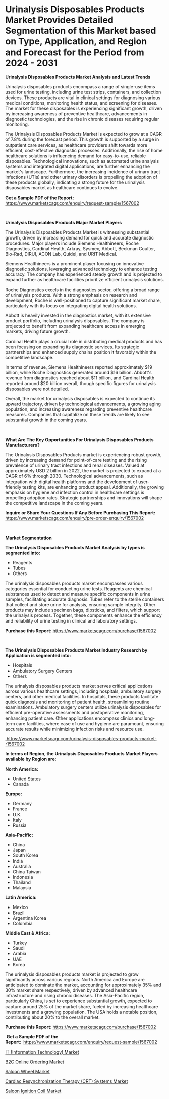 <p><h1>Urinalysis Disposables Products Market Provides Detailed Segmentation of this Market based on Type, Application, and Region and Forecast for the Period from 2024 - 2031</h1></p><p><strong>Urinalysis Disposables Products Market Analysis and Latest Trends</strong></p>
<p><p>Urinalysis disposables products encompass a range of single-use items used for urine testing, including urine test strips, containers, and collection devices. These products are vital in clinical settings for diagnosing various medical conditions, monitoring health status, and screening for diseases. The market for these disposables is experiencing significant growth, driven by increasing awareness of preventive healthcare, advancements in diagnostic technologies, and the rise in chronic diseases requiring regular monitoring.</p><p>The Urinalysis Disposables Products Market is expected to grow at a CAGR of 7.8% during the forecast period. This growth is supported by a surge in outpatient care services, as healthcare providers shift towards more efficient, cost-effective diagnostic processes. Additionally, the rise of home healthcare solutions is influencing demand for easy-to-use, reliable disposables. Technological innovations, such as automated urine analysis systems and integrated digital applications, are further enhancing the market's landscape. Furthermore, the increasing incidence of urinary tract infections (UTIs) and other urinary disorders is propelling the adoption of these products globally, indicating a strong future for the urinalysis disposables market as healthcare continues to evolve.</p></p>
<p><strong>Get a Sample PDF of the Report:&nbsp;</strong> <a href="https://www.marketscagr.com/enquiry/request-sample/1567002">https://www.marketscagr.com/enquiry/request-sample/1567002</a></p>
<p>&nbsp;</p>
<p><strong>Urinalysis Disposables Products Major Market Players</strong></p>
<p><p>The Urinalysis Disposables Products Market is witnessing substantial growth, driven by increasing demand for quick and accurate diagnostic procedures. Major players include Siemens Healthineers, Roche Diagnostics, Cardinal Health, Arkray, Sysmex, Abbott, Beckman Coulter, Bio-Rad, DIRUI, ACON Lab, Quidel, and URIT Medical.</p><p>Siemens Healthineers is a prominent player focusing on innovative diagnostic solutions, leveraging advanced technology to enhance testing accuracy. The company has experienced steady growth and is projected to expand further as healthcare facilities prioritize efficient urinalysis solutions.</p><p>Roche Diagnostics excels in the diagnostics sector, offering a broad range of urinalysis products. With a strong emphasis on research and development, Roche is well-positioned to capture significant market share, particularly with its focus on integrating digital health solutions.</p><p>Abbott is heavily invested in the diagnostics market, with its extensive product portfolio, including urinalysis disposables. The company is projected to benefit from expanding healthcare access in emerging markets, driving future growth.</p><p>Cardinal Health plays a crucial role in distributing medical products and has been focusing on expanding its diagnostic services. Its strategic partnerships and enhanced supply chains position it favorably within the competitive landscape.</p><p>In terms of revenue, Siemens Healthineers reported approximately $19 billion, while Roche Diagnostics generated around $16 billion. Abbott's revenue from diagnostics reached about $11 billion, and Cardinal Health reported around $20 billion overall, though specific figures for urinalysis disposables were not detailed.</p><p>Overall, the market for urinalysis disposables is expected to continue its upward trajectory, driven by technological advancements, a growing aging population, and increasing awareness regarding preventive healthcare measures. Companies that capitalize on these trends are likely to see substantial growth in the coming years.</p></p>
<p>&nbsp;</p>
<p><strong>What Are The Key Opportunities For Urinalysis Disposables Products Manufacturers?</strong></p>
<p><p>The Urinalysis Disposables Products market is experiencing robust growth, driven by increasing demand for point-of-care testing and the rising prevalence of urinary tract infections and renal diseases. Valued at approximately USD 2 billion in 2022, the market is projected to expand at a CAGR of 6% through 2030. Technological advancements, such as integration with digital health platforms and the development of user-friendly testing kits, are enhancing product appeal. Additionally, the growing emphasis on hygiene and infection control in healthcare settings is propelling adoption rates. Strategic partnerships and innovations will shape the competitive landscape in the coming years.</p></p>
<p><strong>Inquire or Share Your Questions If Any Before Purchasing This Report:</strong> <a href="https://www.marketscagr.com/enquiry/pre-order-enquiry/1567002">https://www.marketscagr.com/enquiry/pre-order-enquiry/1567002</a></p>
<p>&nbsp;</p>
<p><strong>Market Segmentation</strong></p>
<p><strong>The Urinalysis Disposables Products Market Analysis by types is segmented into:</strong></p>
<p><ul><li>Reagents</li><li>Tubes</li><li>Others</li></ul></p>
<p><p>The urinalysis disposables products market encompasses various categories essential for conducting urine tests. Reagents are chemical substances used to detect and measure specific components in urine samples, facilitating accurate diagnosis. Tubes refer to the sterile containers that collect and store urine for analysis, ensuring sample integrity. Other products may include specimen bags, dipsticks, and filters, which support the urinalysis process. Together, these components enhance the efficiency and reliability of urine testing in clinical and laboratory settings.</p></p>
<p><strong>Purchase this Report:&nbsp;</strong><a href="https://www.marketscagr.com/purchase/1567002">https://www.marketscagr.com/purchase/1567002</a></p>
<p>&nbsp;</p>
<p><strong>The Urinalysis Disposables Products Market Industry Research by Application is segmented into:</strong></p>
<p><ul><li>Hospitals</li><li>Ambulatory Surgery Centers</li><li>Others</li></ul></p>
<p><p>The urinalysis disposables products market serves critical applications across various healthcare settings, including hospitals, ambulatory surgery centers, and other medical facilities. In hospitals, these products facilitate quick diagnosis and monitoring of patient health, streamlining routine examinations. Ambulatory surgery centers utilize urinalysis disposables for efficient pre-operative assessments and postoperative monitoring, enhancing patient care. Other applications encompass clinics and long-term care facilities, where ease of use and hygiene are paramount, ensuring accurate results while minimizing infection risks and resource use.</p></p>
<p><a href="https://www.marketscagr.com/urinalysis-disposables-products-market-r1567002">&nbsp;https://www.marketscagr.com/urinalysis-disposables-products-market-r1567002</a></p>
<p><strong>In terms of Region, the Urinalysis Disposables Products Market Players available by Region are:</strong></p>
<p>
    <p> <strong> North America: </strong>
        <ul>
            <li>United States</li>
            <li>Canada</li>
        </ul>
        </p> 
    <p> <strong> Europe: </strong>
        <ul>
            <li>Germany</li>
            <li>France</li>
            <li>U.K.</li>
            <li>Italy</li>
            <li>Russia</li>
        </ul>
        </p> 
    <p> <strong> Asia-Pacific: </strong>
        <ul>
            <li>China</li>
            <li>Japan</li>
            <li>South Korea</li>
            <li>India</li>
            <li>Australia</li>
            <li>China Taiwan</li>
            <li>Indonesia</li>
            <li>Thailand</li>
            <li>Malaysia</li>
        </ul>
        </p> 
    <p> <strong> Latin America: </strong>
        <ul>
            <li>Mexico</li>
            <li>Brazil</li>
            <li>Argentina Korea</li>
            <li>Colombia</li>
        </ul>
        </p> 
    <p> <strong> Middle East & Africa: </strong>
        <ul>
            <li>Turkey</li>
            <li>Saudi</li>
            <li>Arabia</li>
            <li>UAE</li>
            <li>Korea</li>
        </ul>
    </p>
    </p>
<p><p>The urinalysis disposables products market is projected to grow significantly across various regions. North America and Europe are anticipated to dominate the market, accounting for approximately 35% and 30% market share respectively, driven by advanced healthcare infrastructure and rising chronic diseases. The Asia-Pacific region, particularly China, is set to experience substantial growth, expected to capture around 25% of the market share, fueled by increasing healthcare investments and a growing population. The USA holds a notable position, contributing about 20% to the overall market.</p></p>
<p><strong>Purchase this Report: </strong><a href="https://www.marketscagr.com/purchase/1567002">https://www.marketscagr.com/purchase/1567002</a></p>
<p>&nbsp;<strong>Get a Sample PDF of the Report:&nbsp;&nbsp;</strong><a href="https://www.marketscagr.com/enquiry/request-sample/1567002">https://www.marketscagr.com/enquiry/request-sample/1567002</a></p>
<p><strong></strong></p>
<p><p><a href="https://issuu.com/reportprime-2/docs/it-information-technology-market-si_c180f77ac3ad81">IT (Information Technology) Market</a></p><p><a href="https://issuu.com/reportprime-2/docs/b2c-online-ordering-market-size-203_ebd8b23ac85290">B2C Online Ordering Market</a></p><p><a href="https://medium.com/@gregoriookeefe2023/saloon-wheel-market-size-is-growing-at-cagr-of-9-3-70ed46052262">Saloon Wheel Market</a></p><p><a href="https://github.com/tamvrosiya/Market-Research-Report-List-6/blob/main/cardiac-resynchronization-therapy-crt-systems-market.md">Cardiac Resynchronization Therapy (CRT) Systems Market</a></p><p><a href="https://medium.com/@gregoriookeefe2023/how-will-the-saloon-ignition-coil-market-evolve-market-growth-analysis-for-the-year-2024-2031-a389ebd7ce15">Saloon Ignition Coil Market</a></p></p>